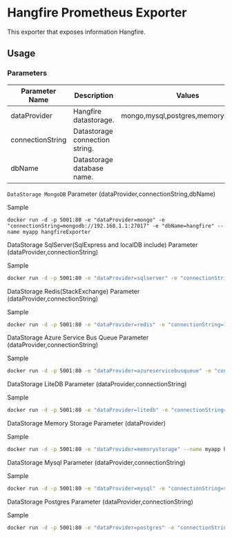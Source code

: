 # Hangfire Prometheus Exporter

This exporter that exposes information Hangfire.

Usage
---

### Parameters                                                                             

|  Parameter Name  | Description                    | Values                                      |
| ---------------- |--------------------------------|---------------------------------------------|
| dataProvider     | Hangfire datastorage.          | mongo,mysql,postgres,memorystorage...       |
| connectionString | Datastorage connection string. |                                             |
| dbName           | Datastorage database name.     |                                             |


`DataStorage MongoDB`
Parameter (dataProvider,connectionString,dbName)

Sample

```docker
docker run -d -p 5001:80 -e "dataProvider=mongo" -e "connectionString=mongodb://192.168.1.1:27017" -e "dbName=hangfire" --name myapp hangfireExporter
```

DataStorage SqlServer(SqlExpress and localDB include)
Parameter (dataProvider,connectionString)

Sample

```sh
docker run -d -p 5001:80 -e "dataProvider=sqlserver" -e "connectionString=Server=(localdb)\MSSQLLocalDB; database=hangfire; integrated security=True;" --name myapp hangfireExporter
```

DataStorage Redis(StackExchange)
Parameter (dataProvider,connectionString)

Sample

```sh
docker run -d -p 5001:80 -e "dataProvider=redis" -e "connectionString=192.168.1.1:6379" --name myapp hangfireExporter
```


DataStorage Azure Service Bus Queue
Parameter (dataProvider,connectionString)

Sample
```sh
docker run -d -p 5001:80 -e "dataProvider=azureservicebusqueue" -e "connectionString=..." --name myapp hangfireExporter
```

DataStorage LiteDB
Parameter (dataProvider,connectionString)

Sample

```sh
docker run -d -p 5001:80 -e "dataProvider=litedb" -e "connectionString=filePath" --name myapp hangfireExporter
```

DataStorage Memory Storage
Parameter (dataProvider)

Sample

```sh
docker run -d -p 5001:80 -e "dataProvider=memorystorage" --name myapp hangfireExporter
```


DataStorage Mysql
Parameter (dataProvider,connectionString)

Sample

```sh
docker run -d -p 5001:80 -e "dataProvider=mysql" -e "connectionString=server=192.168.1.1;uid=root;pwd=admin;database=hangfire;Allow User Variables=True" --name myapp hangfireExporter
```


DataStorage Postgres
Parameter (dataProvider,connectionString)

Sample

```sh
docker run -d -p 5001:80 -e "dataProvider=postgres" -e "connectionString=User ID = postgres; Password = password; Host = 192.168.1.1; Port = 5432; Database = hangfire;" --name myapp hangfireExporter
```

